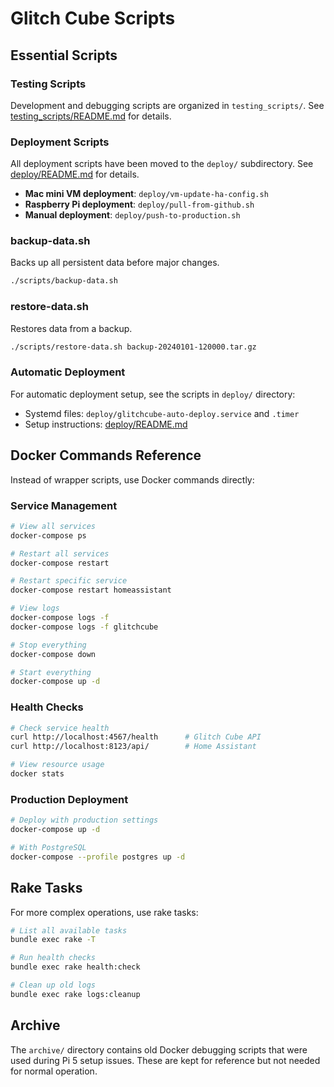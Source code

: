 # Glitch Cube Scripts

## Essential Scripts

### Testing Scripts
Development and debugging scripts are organized in `testing_scripts/`. See [testing_scripts/README.md](testing_scripts/README.md) for details.

### Deployment Scripts
All deployment scripts have been moved to the `deploy/` subdirectory. See [deploy/README.md](deploy/README.md) for details.

- **Mac mini VM deployment**: `deploy/vm-update-ha-config.sh`
- **Raspberry Pi deployment**: `deploy/pull-from-github.sh`
- **Manual deployment**: `deploy/push-to-production.sh`

### backup-data.sh
Backs up all persistent data before major changes.
```bash
./scripts/backup-data.sh
```

### restore-data.sh
Restores data from a backup.
```bash
./scripts/restore-data.sh backup-20240101-120000.tar.gz
```

### Automatic Deployment
For automatic deployment setup, see the scripts in `deploy/` directory:
- Systemd files: `deploy/glitchcube-auto-deploy.service` and `.timer`
- Setup instructions: [deploy/README.md](deploy/README.md)

## Docker Commands Reference

Instead of wrapper scripts, use Docker commands directly:

### Service Management
```bash
# View all services
docker-compose ps

# Restart all services
docker-compose restart

# Restart specific service
docker-compose restart homeassistant

# View logs
docker-compose logs -f
docker-compose logs -f glitchcube

# Stop everything
docker-compose down

# Start everything
docker-compose up -d
```

### Health Checks
```bash
# Check service health
curl http://localhost:4567/health      # Glitch Cube API
curl http://localhost:8123/api/        # Home Assistant

# View resource usage
docker stats
```

### Production Deployment
```bash
# Deploy with production settings
docker-compose up -d

# With PostgreSQL
docker-compose --profile postgres up -d
```

## Rake Tasks

For more complex operations, use rake tasks:

```bash
# List all available tasks
bundle exec rake -T

# Run health checks
bundle exec rake health:check

# Clean up old logs
bundle exec rake logs:cleanup
```

## Archive

The `archive/` directory contains old Docker debugging scripts that were used during Pi 5 setup issues. These are kept for reference but not needed for normal operation.